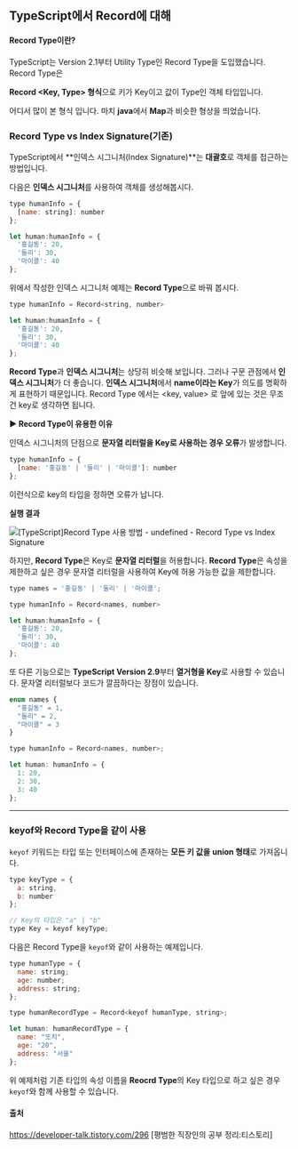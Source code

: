 ## TypeScript에서 Record에 대해

#### Record Type이란?

TypeScript는 Version 2.1부터 Utility Type인 Record Type을 도입했습니다. Record Type은  

**Record <Key, Type> 형식**으로 키가 Key이고 값이 Type인 객체 타입입니다.



어디서 많이 본 형식 입니다. 마치 **java**에서 **Map**과 비슷한 형상을 띄었습니다. 



### **Record Type vs Index Signature(기존)**

TypeScript에서 **인덱스 시그니처(Index Signature)**는 **대괄호**로 객체를 접근하는 방법입니다.

다음은 **인덱스 시그니처**를 사용하여 객체를 생성해봅시다.

```js
type humanInfo = { 
  [name: string]: number 
};

let human:humanInfo = {
  '홍길동': 20,
  '둘리': 30,
  '마이콜': 40
};
```

위에서 작성한 인덱스 시그니처 예제는 **Record Type**으로 바꿔 봅시다.

```js
type humanInfo = Record<string, number>

let human:humanInfo = {
  '홍길동': 20,
  '둘리': 30,
  '마이콜': 40
};
```

**Record Type**과 **인덱스 시그니처**는 상당히 비슷해 보입니다. 그러나 구문 관점에서 **인덱스 시그니처**가 더 좋습니다. **인덱스 시그니처**에서 **name이라는 Key**가 의도를 명확하게 표현하기 때문입니다. Record Type 에서는 <key, value> 로 앞에 있는 것은 무조건 key로 생각하면 됩니다.



 **▶ Record Type이 유용한 이유**

인덱스 시그니처의 단점으로 **문자열 리터럴을 Key로 사용하는 경우 오류**가 발생합니다.

```js
type humanInfo = { 
  [name: '홍길동' | '둘리' | '마이콜']: number 
};
```

이런식으로 key의 타입을 정하면 오류가 납니다.

**실행 결과**

![[TypeScript]Record Type 사용 방법 - undefined - Record Type vs Index Signature](https://blog.kakaocdn.net/dn/dfS6mE/btrotlUYUS8/C74QRiRso0q9kJnKOVNqvk/img.png)



 

하지만, **Record Type**은 Key로 **문자열 리터럴**을 허용합니다. **Record Type**은 속성을 제한하고 싶은 경우 문자열 리터럴을 사용하여 Key에 허용 가능한 값을 제한합니다.

```js
type names = '홍길동' | '둘리' | '마이콜';

type humanInfo = Record<names, number>

let human:humanInfo = {
  '홍길동': 20,
  '둘리': 30,
  '마이콜': 40
};
```

또 다른 기능으로는 **TypeScript Version 2.9**부터 **열거형을 Key**로 사용할 수 있습니다. 문자열 리터럴보다 코드가 깔끔하다는 장점이 있습니다.

```js
enum names {
  "홍길동" = 1,
  "둘리" = 2,
  "마이콜" = 3
}

type humanInfo = Record<names, number>;

let human: humanInfo = {
  1: 20,
  2: 30,
  3: 40
};
```

------

### **keyof와 Record Type을 같이 사용**

`keyof` 키워드는 타입 또는 인터페이스에 존재하는 **모든 키 값을** **union 형태**로 가져옵니다.

```js
type keyType = {
  a: string,
  b: number
};

// Key의 타입은 "a" | "b"
type Key = keyof keyType;
```

 

다음은 Record Type을 `keyof`와 같이 사용하는 예제입니다.

```js
type humanType = {
  name: string;
  age: number;
  address: string;
};

type humanRecordType = Record<keyof humanType, string>;

let human: humanRecordType = {
  name: "또치",
  age: "20",
  address: "서울"
};
```

위 예제처럼 기존 타입의 속성 이름을 **Reocrd Type**의 Key 타입으로 하고 싶은 경우 `keyof`와 함께 사용할 수 있습니다.



#### 출처

 https://developer-talk.tistory.com/296 [평범한 직장인의 공부 정리:티스토리]